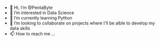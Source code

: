 - 👋 Hi, I’m @PentaByte
- 👀 I’m interested in Data Science
- 🌱 I’m currently learning Python
- 💞️ I’m looking to collaborate on projects where I'll be alble to develop my data skills
- 📫 How to reach me ...

<!---
PentaByte/PentaByte is a ✨ special ✨ repository because its `README.md` (this file) appears on your GitHub profile.
You can click the Preview link to take a look at your changes.
--->
